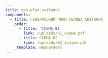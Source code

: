 ```yaml
---
title: gen-plan-svitanok
components:
  - title: ГЕНЕРАЛЬНИЙ ПЛАН СЕЛИЩА СВІТАНОК
    order:
      - title: 'СХЕМА №1 '
        link: /uploads/01_схема.pdf
      - title: СХЕМА №2
        link: /uploads/02_існуюч.pdf
    _template: HeadOrders
---
```


